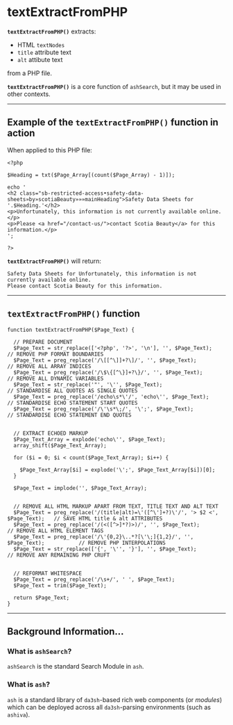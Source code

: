 # textExtractFromPHP
**`textExtractFromPHP()`** extracts:

 - HTML `textNodes`
 - `title` attribute text
 - `alt` attibute text

from a PHP file.

**`textExtractFromPHP()`** is a core function of `ashSearch`, but it may be used in other contexts.

_____

## Example of the `textExtractFromPHP()` function in action

When applied to this PHP file:

```
<?php

$Heading = txt($Page_Array[(count($Page_Array) - 1)]);

echo '
<h2 class="sb-restricted-access•safety-data-sheets»by»scotiaBeauty»»»mainHeading">Safety Data Sheets for '.$Heading.'</h2>
<p>Unfortunately, this information is not currently available online.</p>
<p>Please <a href="/contact-us/">contact Scotia Beauty</a> for this information.</p>
';

?>
```

**`textExtractFromPHP()`** will return:

```
Safety Data Sheets for Unfortunately, this information is not currently available online.
Please contact Scotia Beauty for this information.
```

____

## `textExtractFromPHP()` function

```
function textExtractFromPHP($Page_Text) {

  // PREPARE DOCUMENT
  $Page_Text = str_replace(['<?php', '?>', '\n'], '', $Page_Text);                  // REMOVE PHP FORMAT BOUNDARIES
  $Page_Text = preg_replace('/\[[^\]]+?\]/', '', $Page_Text);                       // REMOVE ALL ARRAY INDICES
  $Page_Text = preg_replace('/\$\{[^\}]+?\}/', '', $Page_Text);                     // REMOVE ALL DYNAMIC VARIABLES
  $Page_Text = str_replace('"', '\'', $Page_Text);                                  // STANDARDISE ALL QUOTES AS SINGLE QUOTES
  $Page_Text = preg_replace('/echo\s*\'/', 'echo\'', $Page_Text);                   // STANDARDISE ECHO STATEMENT START QUOTES
  $Page_Text = preg_replace('/\'\s*\;/', '\';', $Page_Text);                        // STANDARDISE ECHO STATEMENT END QUOTES
  

  // EXTRACT ECHOED MARKUP
  $Page_Text_Array = explode('echo\'', $Page_Text);
  array_shift($Page_Text_Array);
  
  for ($i = 0; $i < count($Page_Text_Array); $i++) {
  
    $Page_Text_Array[$i] = explode('\';', $Page_Text_Array[$i])[0];
  }
  
  $Page_Text = implode('', $Page_Text_Array);


  // REMOVE ALL HTML MARKUP APART FROM TEXT, TITLE TEXT AND ALT TEXT
  $Page_Text = preg_replace('/(title|alt)=\'([^\']+?)\'/', '> $2 <', $Page_Text);   // SAVE HTML title & alt ATTRIBUTES
  $Page_Text = preg_replace('/(<([^>]*?)>)/', '', $Page_Text);                      // REMOVE ALL HTML ELEMENT TAGS
  $Page_Text = preg_replace('/\'{0,2}\..*?[\'\;]{1,2}/', '', $Page_Text);           // REMOVE PHP INTERPOLATIONS
  $Page_Text = str_replace(['{', '\'', '}'], '', $Page_Text);                       // REMOVE ANY REMAINING PHP CRUFT


  // REFORMAT WHITESPACE
  $Page_Text = preg_replace('/\s+/', ' ', $Page_Text);
  $Page_Text = trim($Page_Text);

  return $Page_Text;
}

```

____

## Background Information...

### What is `ashSearch`?
`ashSearch` is the standard Search Module in `ash`.


### What is `ash`?

`ash` is a standard library of `da3sh`-based rich web components (or *modules*) which can be deployed across all `da3sh`-parsing environments (such as `ashiva`).
